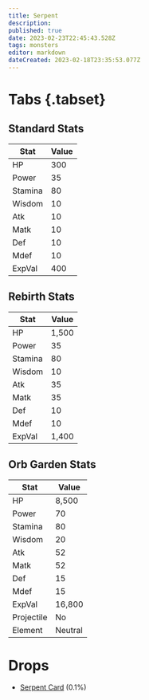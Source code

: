 ```yaml
---
title: Serpent
description: 
published: true
date: 2023-02-23T22:45:43.528Z
tags: monsters
editor: markdown
dateCreated: 2023-02-18T23:35:53.077Z
---
```


# Tabs {.tabset}

## Standard Stats

|Stat|Value|
|-|-|
|HP|300|
|Power|35|
|Stamina|80|
|Wisdom|10|
|Atk|10|
|Matk|10|
|Def|10|
|Mdef|10|
|ExpVal|400|
## Rebirth Stats

|Stat|Value|
|-|-|
|HP|1,500|
|Power|35|
|Stamina|80|
|Wisdom|10|
|Atk|35|
|Matk|35|
|Def|10|
|Mdef|10|
|ExpVal|1,400|
## Orb Garden Stats

|Stat|Value|
|-|-|
|HP|8,500|
|Power|70|
|Stamina|80|
|Wisdom|20|
|Atk|52|
|Matk|52|
|Def|15|
|Mdef|15|
|ExpVal|16,800|
|Projectile|No|
|Element|Neutral|

# Drops
 * [Serpent Card](/items/serpent-card.md) (0.1%)

